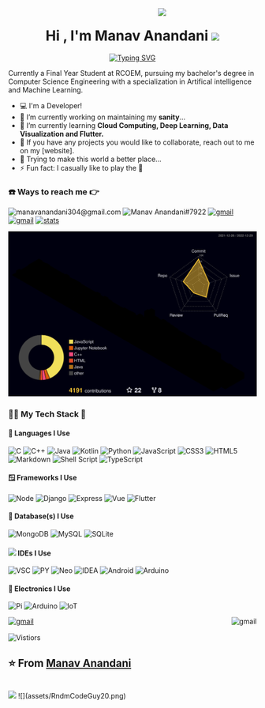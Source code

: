 <img align='right' src='file:///Users/manavanandani/Downloads/Black%20Geometric%20Marketing%20Expert%20LinkedIn%20Banner%20(1)_adobe_express.sv' width='200'>

<h1 align="center">Hi , I'm Manav Anandani <img src="(https://media.giphy.com/media/qEqiI3Oq7vBkoE236M/giphy.gif) width="35"></h1>
<p align="center">
<a href="https://git.io/typing-svg"><img src="https://readme-typing-svg.demolab.com?font=Fira+Code&pause=1000&center=true&width=435&lines=I+WON'T+GIVE+UP+!!!" alt="Typing SVG" /></a>
<a href="https://skyline.github.com/manavanandani/2023" /></a>


Currently a Final Year Student at RCOEM, pursuing my bachelor's degree in Computer Science Engineering with a specialization in Artifical intelligence and Machine Learning.



- 💻 I'm a Developer! <br>
- 🔭 I’m currently working on maintaining my **sanity**... <br>
- 🌱 I’m currently learning **Cloud Computing, Deep Learning, Data Visualization and Flutter.** <br>
- 👯 If you have any projects you would like to collaborate, reach out to me on my [website].<br>
- 🚵 Trying to make this world a better place... <br>
- ⚡ Fun fact: I casually like to play the 🎹 <br>

### ☎️ Ways to reach me 👉

![manavanandani304@gmail.com](https://img.shields.io/badge/Gmail-D14836?style=for-the-badge&logo=gmail&logoColor=white)
![Manav Anandani#7922](https://img.shields.io/badge/%3CDiscord%3E-%237289DA.svg?style=for-the-badge&logo=discord&logoColor=white)
[<img alt="gmail" src="https://img.shields.io/badge/Manav Anandani-%23E4405F.svg?style=for-the-badge&logo=Instagram&logoColor=white" />](https://www.instagram.com/manav_anandani_/)
[<img alt="gmail" src="https://img.shields.io/badge/LinkedIn-0077B5?style=for-the-badge&logo=linkedin&logoColor=white" />](https://www.linkedin.com/in/manav-anandani-b9011622b/)
[<img alt="stats" src="https://img.shields.io/badge/GitHub-181717.svg?style=for-the-badge&logo=GitHub&logoColor=white" />](https://profile-summary-for-github.com/user/manavanandani)


![](./profile-3d-contrib/profile-night-rainbow.svg)

<!---<img align='right' src='https://spotify-github-profile.vercel.app/api/view.svg?uid=vn07i7j19cx52zx7o8rotbm8b&cover_image=true&theme=default&bar_color=53b14f&bar_color_cover=true' width='200'>-->

### 🧑‍💻 My Tech Stack 🤖

#### 🎃 Languages I Use

![C](https://img.shields.io/badge/c-%2300599C.svg?style=for-the-badge&logo=c&logoColor=white)
![C++](https://img.shields.io/badge/c++-%2300599C.svg?style=for-the-badge&logo=c%2B%2B&logoColor=white)
![Java](https://img.shields.io/badge/java-%23ED8B00.svg?style=for-the-badge&logo=java&logoColor=white)
![Kotlin](https://img.shields.io/badge/Kotlin-0095D5?&style=for-the-badge&logo=kotlin&logoColor=white)
![Python](https://img.shields.io/badge/python-3670A0?style=for-the-badge&logo=python&logoColor=ffdd54)
![JavaScript](https://img.shields.io/badge/javascript-%23323330.svg?style=for-the-badge&logo=javascript&logoColor=%23F7DF1E)
![CSS3](https://img.shields.io/badge/css3-%231572B6.svg?style=for-the-badge&logo=css3&logoColor=white)
![HTML5](https://img.shields.io/badge/html5-%23E34F26.svg?style=for-the-badge&logo=html5&logoColor=white)
![Markdown](https://img.shields.io/badge/markdown-%23000000.svg?style=for-the-badge&logo=markdown&logoColor=white)
![Shell Script](https://img.shields.io/badge/shell_script-%23121011.svg?style=for-the-badge&logo=gnu-bash&logoColor=white)
![TypeScript](https://img.shields.io/badge/typescript-%23007ACC.svg?style=for-the-badge&logo=typescript&logoColor=white)

#### 🪟 Frameworks I Use

![Node](https://img.shields.io/badge/Node.js-43853D?style=for-the-badge&logo=node.js&logoColor=white)
![Django](https://img.shields.io/badge/django-%23092E20.svg?style=for-the-badge&logo=django&logoColor=white)
![Express](https://img.shields.io/badge/Express.js-404D59?style=for-the-badge)
![Vue](https://img.shields.io/badge/Vue.js-35495E?style=for-the-badge&logo=vue.js&logoColor=4FC08D)
![Flutter](https://img.shields.io/badge/Flutter-02569B?style=for-the-badge&logo=flutter&logoColor=white)

#### 💾 Database(s) I Use

![MongoDB](https://img.shields.io/badge/MongoDB-4EA94B?style=for-the-badge&logo=mongodb&logoColor=white)
![MySQL](https://img.shields.io/badge/MySQL-005C84?style=for-the-badge&logo=mysql&logoColor=white)
![SQLite](https://img.shields.io/badge/SQLite-07405E?style=for-the-badge&logo=sqlite&logoColor=white)

#### <img src="https://c.tenor.com/y2JXkY1pXkwAAAAM/cat-computer.gif" width="40"> IDEs I Use

![VSC](https://img.shields.io/badge/Visual_Studio_Code-0078D4?style=for-the-badge&logo=visual%20studio%20code&logoColor=white)
![PY](https://img.shields.io/badge/PyCharm-000000.svg?&style=for-the-badge&logo=PyCharm&logoColor=white)
![Neo](https://img.shields.io/badge/NeoVim-%2357A143.svg?&style=for-the-badge&logo=neovim&logoColor=white)
![IDEA](https://img.shields.io/badge/IntelliJ_IDEA-000000.svg?style=for-the-badge&logo=intellij-idea&logoColor=white)
![Android](https://img.shields.io/badge/Android_Studio-3DDC84?style=for-the-badge&logo=android-studio&logoColor=white)
![Arduino](https://img.shields.io/badge/Arduino_IDE-00979D?style=for-the-badge&logo=arduino&logoColor=white)

#### 🦿 Electronics I Use

![Pi](https://img.shields.io/badge/Raspberry%20Pi-A22846?style=for-the-badge&logo=Raspberry%20Pi&logoColor=white)
![Arduino](https://img.shields.io/badge/Arduino-00979D?style=for-the-badge&logo=Arduino&logoColor=white)
![IoT](https://img.shields.io/badge/espressif-E7352C?style=for-the-badge&logo=espressif&logoColor=white)

[<img alt="gmail" src="https://github-readme-stats.vercel.app/api/top-langs/?username=manavanandani&theme=onedark&hide_border=false&include_all_commits=true&count_private=true&layout=compact&hide=jupyter%20notebook,html" align="right" />](https://profile-summary-for-github.com/user/manavanandani)

[<img alt="gmail" src="https://github-readme-stats.vercel.app/api?username=manavanandani&theme=onedark" width='450'/>](https://profile-summary-for-github.com/user/manavanandani)

<img alt="Vistiors" src="https://visitor-badge.laobi.icu/badge?page_id=manavanandani" align="center"/>

## ⭐️ From [Manav Anandani](https://github.com/manavanandani)

<br />
<img src="undefined - Imgur.jpg"/>
![](assets/RndmCodeGuy20.png)
<!-- #image --><! -- img align="center" src="https://apod.nasa.gov/apod/image/1511/PlutoPits_NewHorizons_960.jpg"></br><!-- #end -->
